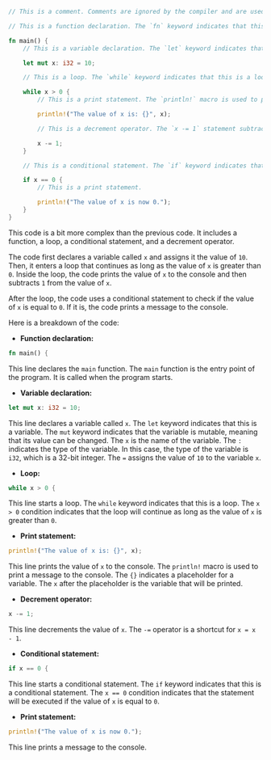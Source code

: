```rust
// This is a comment. Comments are ignored by the compiler and are used to make the code more readable.

// This is a function declaration. The `fn` keyword indicates that this is a function. The `main` keyword indicates that this is the main function of the program. The `()` after the function name indicates that the function takes no arguments. The `->` indicates the return type of the function. In this case, the return type is `()`, which means that the function does not return any value.

fn main() {
    // This is a variable declaration. The `let` keyword indicates that this is a variable. The `mut` keyword indicates that the variable is mutable, meaning that its value can be changed. The `x` is the name of the variable. The `:` indicates the type of the variable. In this case, the type of the variable is `i32`, which is a 32-bit integer. The `=` assigns the value of `10` to the variable `x`.

    let mut x: i32 = 10;

    // This is a loop. The `while` keyword indicates that this is a loop. The `x > 0` condition indicates that the loop will continue as long as the value of `x` is greater than `0`.

    while x > 0 {
        // This is a print statement. The `println!` macro is used to print a message to the console. The `{}` indicates a placeholder for a variable. The `x` after the placeholder is the variable that will be printed.

        println!("The value of x is: {}", x);

        // This is a decrement operator. The `x -= 1` statement subtracts `1` from the value of `x`.

        x -= 1;
    }

    // This is a conditional statement. The `if` keyword indicates that this is a conditional statement. The `x == 0` condition indicates that the statement will be executed if the value of `x` is equal to `0`.

    if x == 0 {
        // This is a print statement.

        println!("The value of x is now 0.");
    }
}
```

This code is a bit more complex than the previous code. It includes a function, a loop, a conditional statement, and a decrement operator.

The code first declares a variable called `x` and assigns it the value of `10`. Then, it enters a loop that continues as long as the value of `x` is greater than `0`. Inside the loop, the code prints the value of `x` to the console and then subtracts `1` from the value of `x`.

After the loop, the code uses a conditional statement to check if the value of `x` is equal to `0`. If it is, the code prints a message to the console.

Here is a breakdown of the code:

* **Function declaration:**

```rust
fn main() {
```

This line declares the `main` function. The `main` function is the entry point of the program. It is called when the program starts.

* **Variable declaration:**

```rust
let mut x: i32 = 10;
```

This line declares a variable called `x`. The `let` keyword indicates that this is a variable. The `mut` keyword indicates that the variable is mutable, meaning that its value can be changed. The `x` is the name of the variable. The `:` indicates the type of the variable. In this case, the type of the variable is `i32`, which is a 32-bit integer. The `=` assigns the value of `10` to the variable `x`.

* **Loop:**

```rust
while x > 0 {
```

This line starts a loop. The `while` keyword indicates that this is a loop. The `x > 0` condition indicates that the loop will continue as long as the value of `x` is greater than `0`.

* **Print statement:**

```rust
println!("The value of x is: {}", x);
```

This line prints the value of `x` to the console. The `println!` macro is used to print a message to the console. The `{}` indicates a placeholder for a variable. The `x` after the placeholder is the variable that will be printed.

* **Decrement operator:**

```rust
x -= 1;
```

This line decrements the value of `x`. The `-=` operator is a shortcut for `x = x - 1`.

* **Conditional statement:**

```rust
if x == 0 {
```

This line starts a conditional statement. The `if` keyword indicates that this is a conditional statement. The `x == 0` condition indicates that the statement will be executed if the value of `x` is equal to `0`.

* **Print statement:**

```rust
println!("The value of x is now 0.");
```

This line prints a message to the console.